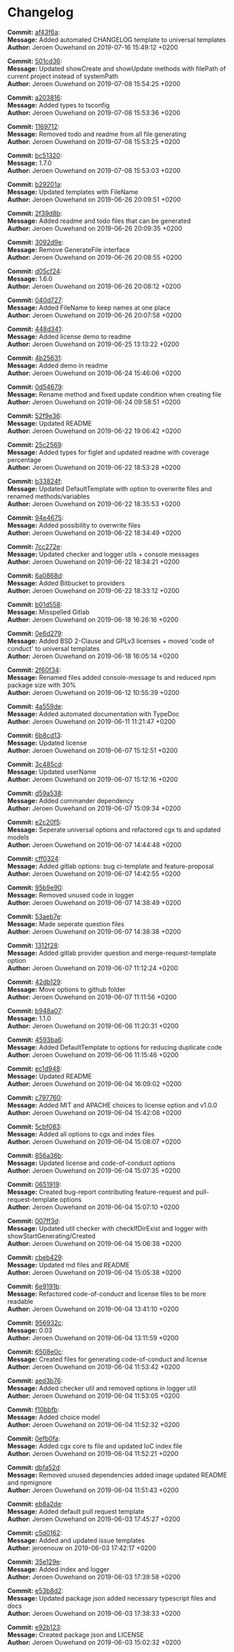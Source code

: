# Changelog 
        
__Commit:__ [af43f6a](af43f6a):  
__Message:__ Added automated CHANGELOG template to universal templates  
__Author:__ Jeroen Ouwehand on 2019-07-16 15:49:12 +0200 
 
__Commit:__ [501cd36](501cd36):  
__Message:__ Updated showCreate and showUpdate methods with filePath of current project instead of systemPath  
__Author:__ Jeroen Ouwehand on 2019-07-08 15:54:25 +0200 
 
__Commit:__ [a203816](a203816):  
__Message:__ Added types to tsconfig  
__Author:__ Jeroen Ouwehand on 2019-07-08 15:53:36 +0200 
 
__Commit:__ [1169712](1169712):  
__Message:__ Removed todo and readme from all file generating  
__Author:__ Jeroen Ouwehand on 2019-07-08 15:53:25 +0200 
 
__Commit:__ [bc51320](bc51320):  
__Message:__ 1.7.0  
__Author:__ Jeroen Ouwehand on 2019-07-08 15:53:03 +0200 
 
__Commit:__ [b29201a](b29201a):  
__Message:__ Updated templates with FileName  
__Author:__ Jeroen Ouwehand on 2019-06-26 20:09:51 +0200 
 
__Commit:__ [2f39d8b](2f39d8b):  
__Message:__ Added readme and todo files that can be generated  
__Author:__ Jeroen Ouwehand on 2019-06-26 20:09:35 +0200 
 
__Commit:__ [3092d9e](3092d9e):  
__Message:__ Remove GenerateFile interface  
__Author:__ Jeroen Ouwehand on 2019-06-26 20:08:55 +0200 
 
__Commit:__ [d05cf24](d05cf24):  
__Message:__ 1.6.0  
__Author:__ Jeroen Ouwehand on 2019-06-26 20:08:12 +0200 
 
__Commit:__ [040d727](040d727):  
__Message:__ Added FileName to keep names at one place  
__Author:__ Jeroen Ouwehand on 2019-06-26 20:07:58 +0200 
 
__Commit:__ [448d341](448d341):  
__Message:__ Added license demo to readme  
__Author:__ Jeroen Ouwehand on 2019-06-25 13:13:22 +0200 
 
__Commit:__ [4b25631](4b25631):  
__Message:__ Added demo in readme  
__Author:__ Jeroen Ouwehand on 2019-06-24 15:46:06 +0200 
 
__Commit:__ [0d54679](0d54679):  
__Message:__ Rename method and fixed update condition when creating file  
__Author:__ Jeroen Ouwehand on 2019-06-24 09:58:51 +0200 
 
__Commit:__ [52f9e36](52f9e36):  
__Message:__ Updated README  
__Author:__ Jeroen Ouwehand on 2019-06-22 19:06:42 +0200 
 
__Commit:__ [25c2569](25c2569):  
__Message:__ Added types for figlet and updated readme with coverage percentage  
__Author:__ Jeroen Ouwehand on 2019-06-22 18:53:28 +0200 
 
__Commit:__ [b33824f](b33824f):  
__Message:__ Updated DefaultTemplate with option to overwrite files and renamed methods/variables  
__Author:__ Jeroen Ouwehand on 2019-06-22 18:35:53 +0200 
 
__Commit:__ [94e4675](94e4675):  
__Message:__ Added possibility to overwrite files  
__Author:__ Jeroen Ouwehand on 2019-06-22 18:34:49 +0200 
 
__Commit:__ [7cc272e](7cc272e):  
__Message:__ Updated checker and logger utils + console messages  
__Author:__ Jeroen Ouwehand on 2019-06-22 18:34:21 +0200 
 
__Commit:__ [6a0868d](6a0868d):  
__Message:__ Added Bitbucket to providers  
__Author:__ Jeroen Ouwehand on 2019-06-22 18:33:12 +0200 
 
__Commit:__ [b01d558](b01d558):  
__Message:__ Misspelled Gitlab  
__Author:__ Jeroen Ouwehand on 2019-06-18 16:26:16 +0200 
 
__Commit:__ [0e6d279](0e6d279):  
__Message:__ Added BSD 2-Clause and GPLv3 licenses + moved 'code of conduct' to universal templates  
__Author:__ Jeroen Ouwehand on 2019-06-18 16:05:14 +0200 
 
__Commit:__ [2f60f34](2f60f34):  
__Message:__ Renamed files added console-message ts and reduced npm package size with 30%  
__Author:__ Jeroen Ouwehand on 2019-06-12 10:55:39 +0200 
 
__Commit:__ [4a559de](4a559de):  
__Message:__ Added automated documentation with TypeDoc  
__Author:__ Jeroen Ouwehand on 2019-06-11 11:21:47 +0200 
 
__Commit:__ [6b8cd13](6b8cd13):  
__Message:__ Updated license  
__Author:__ Jeroen Ouwehand on 2019-06-07 15:12:51 +0200 
 
__Commit:__ [3c485cd](3c485cd):  
__Message:__ Updated userName  
__Author:__ Jeroen Ouwehand on 2019-06-07 15:12:16 +0200 
 
__Commit:__ [d59a538](d59a538):  
__Message:__ Added commander dependency  
__Author:__ Jeroen Ouwehand on 2019-06-07 15:09:34 +0200 
 
__Commit:__ [e2c20f5](e2c20f5):  
__Message:__ Seperate universal options and refactored cgx ts and updated models  
__Author:__ Jeroen Ouwehand on 2019-06-07 14:44:48 +0200 
 
__Commit:__ [cff0324](cff0324):  
__Message:__ Added gitlab options: bug ci-template and feature-proposal  
__Author:__ Jeroen Ouwehand on 2019-06-07 14:42:55 +0200 
 
__Commit:__ [95b9e90](95b9e90):  
__Message:__ Removed unused code in logger  
__Author:__ Jeroen Ouwehand on 2019-06-07 14:38:49 +0200 
 
__Commit:__ [53aeb7e](53aeb7e):  
__Message:__ Made seperate question files  
__Author:__ Jeroen Ouwehand on 2019-06-07 14:38:38 +0200 
 
__Commit:__ [1312f28](1312f28):  
__Message:__ Added gitlab provider question and merge-request-template option  
__Author:__ Jeroen Ouwehand on 2019-06-07 11:12:24 +0200 
 
__Commit:__ [42db129](42db129):  
__Message:__ Move options to github folder  
__Author:__ Jeroen Ouwehand on 2019-06-07 11:11:56 +0200 
 
__Commit:__ [b948a07](b948a07):  
__Message:__ 1.1.0  
__Author:__ Jeroen Ouwehand on 2019-06-06 11:20:31 +0200 
 
__Commit:__ [4593ba6](4593ba6):  
__Message:__ Added DefaultTemplate to options for reducing duplicate code  
__Author:__ Jeroen Ouwehand on 2019-06-06 11:15:46 +0200 
 
__Commit:__ [ec1d948](ec1d948):  
__Message:__ Updated README  
__Author:__ Jeroen Ouwehand on 2019-06-04 16:09:02 +0200 
 
__Commit:__ [c797760](c797760):  
__Message:__ Added MIT and APACHE choices to license option and v1.0.0  
__Author:__ Jeroen Ouwehand on 2019-06-04 15:42:08 +0200 
 
__Commit:__ [5cbf083](5cbf083):  
__Message:__ Added all options to cgx and index files  
__Author:__ Jeroen Ouwehand on 2019-06-04 15:08:07 +0200 
 
__Commit:__ [856a36b](856a36b):  
__Message:__ Updated license and code-of-conduct options  
__Author:__ Jeroen Ouwehand on 2019-06-04 15:07:35 +0200 
 
__Commit:__ [0651919](0651919):  
__Message:__ Created bug-report contributing feature-request and pull-request-template options  
__Author:__ Jeroen Ouwehand on 2019-06-04 15:07:10 +0200 
 
__Commit:__ [007ff3d](007ff3d):  
__Message:__ Updated util checker with checkIfDirExist and logger with showStartGenerating/Created  
__Author:__ Jeroen Ouwehand on 2019-06-04 15:06:38 +0200 
 
__Commit:__ [cbeb429](cbeb429):  
__Message:__ Updated md files and README  
__Author:__ Jeroen Ouwehand on 2019-06-04 15:05:38 +0200 
 
__Commit:__ [6e9191b](6e9191b):  
__Message:__ Refactored code-of-conduct and license files to be more readable  
__Author:__ Jeroen Ouwehand on 2019-06-04 13:41:10 +0200 
 
__Commit:__ [956932c](956932c):  
__Message:__ 0.03  
__Author:__ Jeroen Ouwehand on 2019-06-04 13:11:59 +0200 
 
__Commit:__ [6508e0c](6508e0c):  
__Message:__ Created files for generating code-of-conduct and license  
__Author:__ Jeroen Ouwehand on 2019-06-04 11:53:42 +0200 
 
__Commit:__ [aed3b76](aed3b76):  
__Message:__ Added checker util and removed options in logger util  
__Author:__ Jeroen Ouwehand on 2019-06-04 11:53:05 +0200 
 
__Commit:__ [f10bbfb](f10bbfb):  
__Message:__ Added choice model  
__Author:__ Jeroen Ouwehand on 2019-06-04 11:52:32 +0200 
 
__Commit:__ [0efb0fa](0efb0fa):  
__Message:__ Added cgx core ts file and updated IoC index file  
__Author:__ Jeroen Ouwehand on 2019-06-04 11:52:21 +0200 
 
__Commit:__ [dbfa52d](dbfa52d):  
__Message:__ Removed unused dependencies added image updated README and npmignore  
__Author:__ Jeroen Ouwehand on 2019-06-04 11:51:43 +0200 
 
__Commit:__ [eb8a2de](eb8a2de):  
__Message:__ Added default pull request template  
__Author:__ Jeroen Ouwehand on 2019-06-03 17:45:27 +0200 
 
__Commit:__ [c5d0162](c5d0162):  
__Message:__ Added and updated issue templates  
__Author:__ jeroenouw on 2019-06-03 17:42:17 +0200 
 
__Commit:__ [35e129e](35e129e):  
__Message:__ Added index and logger  
__Author:__ Jeroen Ouwehand on 2019-06-03 17:39:58 +0200 
 
__Commit:__ [e53b8d2](e53b8d2):  
__Message:__ Updated package json added necessary typescript files and docs  
__Author:__ Jeroen Ouwehand on 2019-06-03 17:38:33 +0200 
 
__Commit:__ [e92b123](e92b123):  
__Message:__ Created package json and LICENSE  
__Author:__ Jeroen Ouwehand on 2019-06-03 15:02:32 +0200 
 

